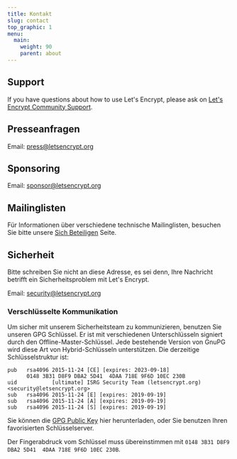 ```yaml
---
title: Kontakt
slug: contact
top_graphic: 1
menu:
  main:
    weight: 90
    parent: about
---
```


## Support

If you have questions about how to use Let's Encrypt, please ask on [Let's Encrypt Community Support](https://community.letsencrypt.org/).

## Presseanfragen

Email: [press@letsencrypt.org](mailto:press@letsencrypt.org)

## Sponsoring

Email: [sponsor@letsencrypt.org](mailto:sponsor@letsencrypt.org)

## Mailinglisten

Für Informationen über verschiedene technische Mailinglisten, besuchen Sie bitte unsere [Sich Beteiligen](/de/getinvolved/) Seite.

## Sicherheit

Bitte schreiben Sie nicht an diese Adresse, es sei denn, Ihre Nachricht betrifft ein Sicherheitsproblem mit Let's Encrypt.

Email: [security@letsencrypt.org](mailto:security@letsencrypt.org)

### Verschlüsselte Kommunikation

Um sicher mit unserem Sicherheitsteam zu kommunizieren, benutzen Sie unseren GPG Schlüssel.
Er ist mit verschiedenen Unterschlüsseln signiert durch den Offline-Master-Schlüssel.
Jede bestehende Version von GnuPG wird diese Art von Hybrid-Schlüsseln unterstützen.
Die derzeitige Schlüsselstruktur ist:

```
pub   rsa4096 2015-11-24 [CE] [expires: 2023-09-18]
      0148 3B31 D8F9 DBA2 5D41  4DAA 718E 9F6D 10EC 230B
uid           [ultimate] ISRG Security Team (letsencrypt.org) <security@letsencrypt.org>
sub   rsa4096 2015-11-24 [E] [expires: 2019-09-19]
sub   rsa4096 2015-11-24 [A] [expires: 2019-09-19]
sub   rsa4096 2015-11-24 [S] [expires: 2019-09-19]
```

Sie können die [GPG Public Key](/security_letsencrypt.org-publickey.asc) hier herunterladen,
oder Sie benutzen Ihren favorisierten Schlüsselserver.

Der Fingerabdruck vom Schlüssel muss übereinstimmen mit `0148 3B31 D8F9 DBA2 5D41  4DAA 718E 9F6D 10EC 230B`.
